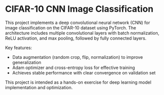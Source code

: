 # CIFAR-10 CNN Image Classification

This project implements a deep convolutional neural network (CNN) for image classification on the CIFAR-10 dataset using PyTorch. The architecture includes multiple convolutional layers with batch normalization, ReLU activation, and max pooling, followed by fully connected layers.

Key features:
- Data augmentation (random crop, flip, normalization) to improve generalization
- Adam optimizer and cross-entropy loss for effective training
- Achieves stable performance with clear convergence on validation set

This project is intended as a hands-on exercise for deep learning model implementation and optimization.
